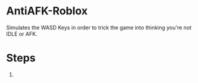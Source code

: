 # AntiAFK-Roblox
Simulates the WASD Keys in order to trick the game into thinking you're not IDLE or AFK. 

# Steps
1. 
